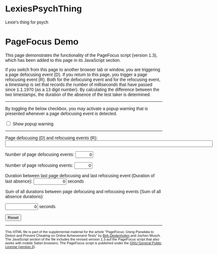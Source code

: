 # LexiesPsychThing
Lexie's thing for psych
<!DOCTYPE html>
<html>

<!-- This HTML file is part of the supplemental material of the article "PageFocus: Using Paradata to Detect and Prevent Cheating on Online Achievement Tests" by Birk Diedenhofen and Jochen Musch. The JavaScript section of the file includes version 1.3 of the PageFocus script.
Copyright 2015-2017 Birk Diedenhofen (mail@birkdiedenhofen.de)
This program is free software: you can redistribute it and/or modify it under the terms of the GNU General Public License as published by the Free Software Foundation, either version 3 of the License, or (at your option) any later version. This program is distributed in the hope that it will be useful, but WITHOUT ANY WARRANTY; without even the implied warranty of MERCHANTABILITY or FITNESS FOR A PARTICULAR PURPOSE. See the GNU General Public License for more details. You should have received a copy of the GNU General Public License along with this program. If not, see <http://www.gnu.org/licenses/>. -->

<head>
<title>PageFocus Demo</title>
<meta http-equiv="Content-Type" content="text/html; charset=utf-8" />

<style type="text/css">
  body {
    font-family: sans-serif;
  }

  .numeric_input {
    text-align: right;
  }

  .footnote {
    font-size: 0.8em;
  }

  #popup_warning {
    display: none;
    width: 500px;
    height: 180px;
    position: absolute;
    background-color: #fff;
    z-index: 255;
    text-align: center;
    padding: 0 20px 20px;
    border: 5px solid red;
    top: 50%;
    left: 50%;
    margin-left: -250px;
    margin-top: -90px;
  }

  #popup_warning .ok_button {
    margin-top: 20px;
  }

  #popup_warning .ok_button button {
    width: 100px;
    height: 30px;
  }

  #disabled {
    display: none;
    position: absolute;
    left: 0;
    top: 0;
    width: 100%;
    height: 100%;
    background: #707070;
    filter:alpha(opacity=75);
    opacity: 0.75;
    z-index: 253;
  }
</style>

</head>

<body>
<h1>PageFocus Demo</h1>

<p>This page demonstrates the functionality of the PageFocus script (version 1.3), which has been added to this page in its JavaScript section.</p>

<p>If you switch from this page to another browser tab or window, you are triggering a page defocusing event (D). If you return to this page, you trigger a page refocusing event (R). Both for the defocusing event and for the refocusing event, a timestamp is set that records the number of milliseconds that have passed since 1.1.1970 (as a 13 digit number). By calculating the difference between the two timestamps, the duration of the absence of the test taker is determined.</p>

<hr>

<p>By toggling the below checkbox, you may activate a popup warning that is presented whenever a page defocusing event is detected.</p>
<p><label><input type="checkbox" name="popup_warning_checkbox" id="popup_warning_checkbox"> Show popup warning</label></p>

<hr>

<p><label>Page defocusing (D) and refocusing events (R):
<input type="text" id="events_input" name="events_input" size="80" readonly></label></p>

<p><label>Number of page defocusing events: <input class="numeric_input" type="text" id="defocus_count_input" name="defocus_count_input" size="4" value="0" readonly></label></p>

<p><label>Number of page refocusing events:
<input class="numeric_input" type="text" id="refocus_count_input" name="refocus_count_input" size="4" value="0" readonly></label></p>

<p><label>Duration between last page defocusing and last refocusing event (Duration of last absence):
<input class="numeric_input" type="text" id="last_duration_input" name="last_duration_input" size="10" value="0" readonly> seconds</label></p>

<p><label>Sum of all durations between page defocusing and refocusing events (Sum of all absence durations):

<input class="numeric_input" type="text" id="duration_sum_input" name="duration_sum_input" size="10" value="0" readonly> seconds</label></p>

<p><button onclick="reset()">Reset</button></p>

<hr>

<p class="footnote">This HTML file is part of the supplemental material for the article "PageFocus: Using Paradata to Detect and Prevent Cheating on Online Achievement Tests" by <a href="mailto:mail@birkdiedenhofen.de">Birk Diedenhofen</a> and Jochen Musch. The JavaScript section of the file includes the revised version 1.3 auf the PageFocus script that also works with mobile Safari browsers. The PageFocus script is published under the <a href="http://www.gnu.org/licenses/">GNU General Public License (version 3)</a>.
</p>

<div id="popup_warning">
  <h3>PageFocus warning</h3>
  <p>You have just left this window which is not allowed while participating on the test. Please return to the test by confirming this message, and do not leave the test page again.</p>
  <div class="ok_button"><button onclick='toggle_popup_warning("none"); regained_focus(); return false;'>OK</button></div>
</div>
<div id="disabled"></div>

<script type="text/javascript">
// PageFocus version 1.3-1 demo

var focus_data;  // all page defocusing and refocusing events as one string
var defocusing_count;  // number of page defocusing events
var refocusing_count;  // number of page refocusing events
var last_duration;  // duration between the last page defocusing and refocusing events
var duration_sum;  // sum of all durations between page defocusing and refocusing events

var defocus_timestamp;  // timestamp of last page defocusing event
var refocus_timestamp;  // timestamp of last page refocusing event

var pagefocus = true;  // does the current page have the focus?
var popup_visible = false;  // is the popup currently being shown?

// input elements
var popup_checkbox = document.getElementById("popup_warning_checkbox");
var events_input = document.getElementById("events_input");
var defocus_count_input = document.getElementById("defocus_count_input");
var refocus_count_input = document.getElementById("refocus_count_input");
var last_duration_input = document.getElementById("last_duration_input");
var duration_sum_input = document.getElementById("duration_sum_input");

reset()

record_timestamp = function(type, timestamp) {
  focus_data = focus_data + type + timestamp + ";";  // add new page focusing event to the data record
  events_input.value = focus_data;

  events_input.scrollLeft = events_input.scrollWidth;  // scroll input field to the right
}

function lost_focus() {  // page defocusing event detected
  if(!popup_visible) {
    pagefocus = false;

    defocus_timestamp = new Date().getTime();
    record_timestamp("D", defocus_timestamp);

    defocusing_count++;  // count the number of defocusing events
    defocus_count_input.value = defocusing_count;

    if(popup_checkbox.checked) toggle_popup_warning("block");
  }
}

function regained_focus() {  // page refocusing event detected
  if(!pagefocus && !popup_visible) {
    pagefocus = true;

    refocus_timestamp = new Date().getTime();
    record_timestamp("R", refocus_timestamp);

    refocusing_count++;  // count the number of refocusing events
    refocus_count_input.value = refocusing_count;

    last_duration = refocus_timestamp - defocus_timestamp; // calculate the duration between the last page defocusing and refocusing events
    duration_sum += last_duration; // sum durations between page defocusing and refocusing events

    last_duration_input.value = last_duration/1000;
    duration_sum_input.value = duration_sum/1000;
  }
}

function onfocusout() {  // workaround for Internet Explorer < version 11
  clearTimeout(timer);
  timer = setTimeout(lost_focus,100);
}

function onfocusin() {  // workaround for Internet Explorer < version 11
  clearTimeout(timer);
  regained_focus();
}

function reset() {  // reset captured data
  events_input.value = focus_data = '';
  defocus_count_input.value = defocusing_count = 0;
  refocus_count_input.value = refocusing_count = 0;
  last_duration_input.value = last_duration = 0;
  duration_sum_input.value = duration_sum = 0;
}

function toggle_popup_warning(state) {  // show/hide popup warning
  document.getElementById("popup_warning").style.display = state;
  document.getElementById("disabled").style.display = state;
  popup_visible = state == "block";
}

if("onfocusin" in document) {  // check for Internet Explorer version < 11
  var timer;
  document.onfocusin = onfocusin;
  document.onfocusout = onfocusout;
} else if("onpageshow" in window) {
  // use onpageshow and onpagehide for mobile Safari
  window.onfocus = window.onpageshow = regained_focus;
  window.onblur = window.onpagehide = lost_focus;
}

</script>

</body>
</html>
